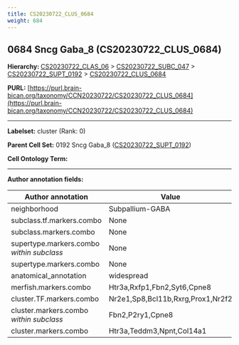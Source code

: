 ```yaml
---
title: CS20230722_CLUS_0684
weight: 684
---
```

## 0684 Sncg Gaba_8 (CS20230722_CLUS_0684)
<b>Hierarchy: </b>
[CS20230722_CLAS_06](../CS20230722_CLAS_06) >
[CS20230722_SUBC_047](../CS20230722_SUBC_047) >
[CS20230722_SUPT_0192](../CS20230722_SUPT_0192) >
[CS20230722_CLUS_0684](../CS20230722_CLUS_0684)

**PURL:** [https://purl.brain-bican.org/taxonomy/CCN20230722/CS20230722_CLUS_0684](https://purl.brain-bican.org/taxonomy/CCN20230722/CS20230722_CLUS_0684)

---


**Labelset:** cluster (Rank: 0)

**Parent Cell Set:** 0192 Sncg Gaba_8 ([CS20230722_SUPT_0192](../CS20230722_SUPT_0192))



**Cell Ontology Term:** 

[MARKER GENES.]: #


---

[TRANSFERRED ANNOTATIONS.]: #


[AUTHOR ANNOTATION FIELDS.]: #


**Author annotation fields:**

| Author annotation | Value |
|-------------------|-------|
|neighborhood|Subpallium-GABA|
|subclass.tf.markers.combo|None|
|subclass.markers.combo|None|
|supertype.markers.combo _within subclass_|None|
|supertype.markers.combo|None|
|anatomical_annotation|widespread|
|merfish.markers.combo|Htr3a,Rxfp1,Fbn2,Syt6,Cpne8|
|cluster.TF.markers.combo|Nr2e1,Sp8,Bcl11b,Rxrg,Prox1,Nr2f2|
|cluster.markers.combo _within subclass_|Fbn2,P2ry1,Cpne8|
|cluster.markers.combo|Htr3a,Teddm3,Npnt,Col14a1|
